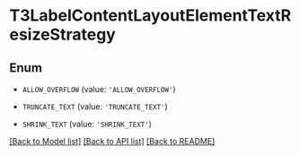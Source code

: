 # T3LabelContentLayoutElementTextResizeStrategy


## Enum

* `ALLOW_OVERFLOW` (value: `'ALLOW_OVERFLOW'`)

* `TRUNCATE_TEXT` (value: `'TRUNCATE_TEXT'`)

* `SHRINK_TEXT` (value: `'SHRINK_TEXT'`)

[[Back to Model list]](../README.md#documentation-for-models) [[Back to API list]](../README.md#documentation-for-api-endpoints) [[Back to README]](../README.md)



